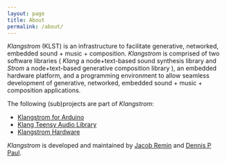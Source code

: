 ```yaml
---
layout: page
title: About
permalink: /about/
---
```


*Klangstrom* (KLST) is an infrastructure to facilitate generative, networked, embedded sound + music + composition. *Klangstrom* is comprised of two software libraries ( *Klang* a node+text-based sound synthesis library and *Strom* a node+text-based generative composition library ), an embedded hardware platform, and a programming environment to allow seamless development of generative, networked, embedded sound + music + composition applications.

The following (sub)projects are part of *Klangstrom*:

- [Klangstrom for Arduino](https://klangstrom-for-arduino.dennisppaul.de)
- [Klang Teensy Audio Library](https://github.com/dennisppaul/klang-teensy)
- [Klangstrom Hardware](https://github.com/dennisppaul/klangstrom-hardware)

*Klangstrom* is developed and maintained by [Jacob Remin](http://www.jacobremin.com) and [Dennis P Paul](https://dennisppaul.de).

